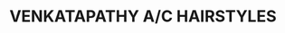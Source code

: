 ---
title: "VENKATAPATHY A/C HAIRSTYLES"
url: /avanigadda/venkatapathy-a-c-hairstyles/
shop: Friseur
---
